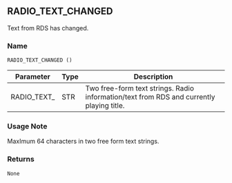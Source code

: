 ## RADIO\_TEXT\_CHANGED

Text from RDS has changed.

### Name

`RADIO_TEXT_CHANGED ()`


| Parameter    | Type | Description                                                                              |
| ------------ | ---- | ---------------------------------------------------------------------------------------- |
| RADIO\_TEXT_ | STR  | Two free-form text strings. Radio information/text from RDS and currently playing title. |


### Usage Note

MaxImum 64 characters in two free form text strings.


### Returns

`None`